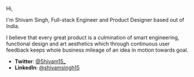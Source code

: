Hi, 

I'm Shivam Singh, Full-stack Engineer and Product Designer based out of India.

I believe that every great product is a culmination of smart engineering, functional design and art aesthetics which through continuous user feedback keeps whole business mileage of an idea in motion towards goal.

- **Twitter**: [@Shivam15_](https://twitter.com/Shivam15_)
- **LinkedIn**: [@shivamsingh15](https://www.linkedin.com/in/shivamsingh15/)
